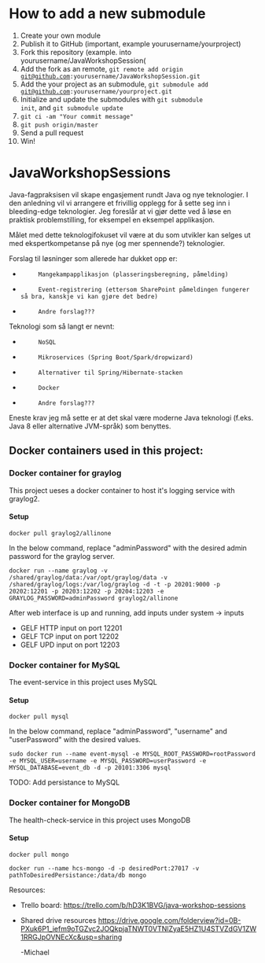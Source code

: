 # How to add a new submodule

1. Create your own module
2. Publish it to GitHub (important, example yourusername/yourproject)
3. Fork this repository (example. into yourusername/JavaWorkshopSession(
4. Add the fork as an remote, <code>git remote add origin git@github.com:yourusername/JavaWorkshopSession.git</code>
5. Add the your project as an submodule, <code>git submodule add git@github.com:yourusername/yourproject.git</code>
6. Initialize and update the submodules with <code>git submodule init</code>, and <code>git submodule update</code>
7. <code>git ci -am "Your commit message"</code>
8. <code>git push origin/master</code>
9. Send a pull request 
10. Win!


# JavaWorkshopSessions

Java-fagpraksisen vil skape engasjement rundt Java og nye teknologier. I den anledning vil vi arrangere et frivillig opplegg for å sette seg inn i bleeding-edge teknologier. Jeg foreslår at vi gjør dette ved å løse en praktisk problemstilling, for eksempel en eksempel applikasjon. 
 
Målet med dette teknologifokuset vil være at du som utvikler kan selges ut med ekspertkompetanse på nye (og mer spennende?) teknologier. 
  
Forslag til løsninger som allerede har dukket opp er:
  -          Mangekampapplikasjon (plasseringsberegning, påmelding)
  -          Event-registrering (ettersom SharePoint påmeldingen fungerer så bra, kanskje vi kan gjøre det bedre)
  -          Andre forslag??? 
   
Teknologi som så langt er nevnt:
   -          NoSQL
   -          Mikroservices (Spring Boot/Spark/dropwizard)
   -          Alternativer til Spring/Hibernate-stacken
   -          Docker
   -          Andre forslag??? 
    
Eneste krav jeg må sette er at det skal være moderne Java teknologi (f.eks. Java 8 eller alternative JVM-språk) som benyttes.

<h2>Docker containers used in this project:</h2>
<h3>Docker container for graylog</h3>
<p>This project ueses a docker container to host it's logging service with graylog2.</p>
<h4>Setup</h4>
<code>docker pull graylog2/allinone</code>
<p>In the below command, replace "adminPassword" with the desired admin password for the graylog server.</p>
<code>docker run --name graylog -v /shared/graylog/data:/var/opt/graylog/data -v /shared/graylog/logs:/var/log/graylog -d -t -p 20201:9000 -p 20202:12201 -p 20203:12202 -p 20204:12203 -e GRAYLOG_PASSWORD=adminPassword graylog2/allinone</code>
<p>After web interface is up and running, add inputs under system -> inputs</p>
<ul>
<li>GELF HTTP input on port 12201</li>
<li>GELF TCP input on port 12202</li>
<li>GELF UPD input on port 12203</li>
</ul>

<h3>Docker container for MySQL</h3>
<p>The event-service in this project uses MySQL</p>
<h4>Setup</h4>
<code>docker pull mysql</code>
<p>In the below command, replace "adminPassword", "username" and "userPassword" with the desired values.</p>
<code>sudo docker run --name event-mysql -e MYSQL_ROOT_PASSWORD=rootPassword -e MYSQL_USER=username -e MYSQL_PASSWORD=userPassword -e MYSQL_DATABASE=event_db -d -p 20101:3306 mysql</code>
<p><bold>TODO: </bold>Add persistance to MySQL</p>

<h3>Docker container for MongoDB</h3>
<p>The health-check-service in this project uses MongoDB</p>
<h4>Setup</h4>
<p><code>docker pull mongo</code></p>
<p><code>docker run --name hcs-mongo -d -p desiredPort:27017 -v pathToDesiredPersistance:/data/db mongo</code></p>

Resources:
 - Trello board: https://trello.com/b/hD3K1BVG/java-workshop-sessions
 - Shared drive resources https://drive.google.com/folderview?id=0B-PXuk6P1_iefm9oTGZvc2JOQkpjaTNWT0VTNlZyaE5HZ1U4STVZdGV1ZW1RRGJpOVNEcXc&usp=sharing

 
    -Michael
